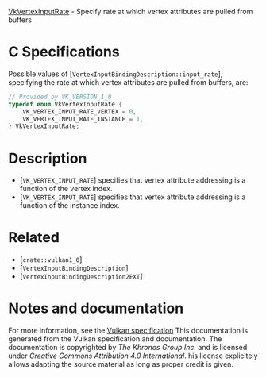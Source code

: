 [VkVertexInputRate](https://www.khronos.org/registry/vulkan/specs/1.3-extensions/man/html/VkVertexInputRate.html) - Specify rate at which vertex attributes are pulled from buffers

# C Specifications
Possible values of [`VertexInputBindingDescription::input_rate`],
specifying the rate at which vertex attributes are pulled from buffers, are:
```c
// Provided by VK_VERSION_1_0
typedef enum VkVertexInputRate {
    VK_VERTEX_INPUT_RATE_VERTEX = 0,
    VK_VERTEX_INPUT_RATE_INSTANCE = 1,
} VkVertexInputRate;
```

# Description
- [`VK_VERTEX_INPUT_RATE`] specifies that vertex attribute addressing is a function of the vertex index.
- [`VK_VERTEX_INPUT_RATE`] specifies that vertex attribute addressing is a function of the instance index.

# Related
- [`crate::vulkan1_0`]
- [`VertexInputBindingDescription`]
- [`VertexInputBindingDescription2EXT`]

# Notes and documentation
For more information, see the [Vulkan specification](https://www.khronos.org/registry/vulkan/specs/1.3-extensions/html/vkspec.html)
This documentation is generated from the Vulkan specification and documentation.
The documentation is copyrighted by *The Khronos Group Inc.* and is licensed under *Creative Commons Attribution 4.0 International*.
his license explicitely allows adapting the source material as long as proper credit is given.
        